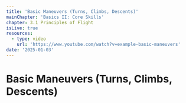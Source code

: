 ```yaml
---
title: 'Basic Maneuvers (Turns, Climbs, Descents)'
mainChapter: 'Basics II: Core Skills'
chapter: 3.1 Principles of Flight
isLive: true
resources:
  - type: video
    url: 'https://www.youtube.com/watch?v=example-basic-maneuvers'
date: '2025-01-03'
---
```


# Basic Maneuvers (Turns, Climbs, Descents)
